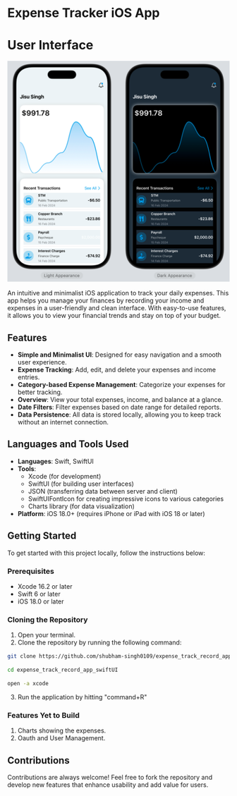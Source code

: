 # Expense Tracker iOS App

# User Interface
![Demo Image](Interface.png)

An intuitive and minimalist iOS application to track your daily expenses. This app helps you manage your finances by recording your income and expenses in a user-friendly and clean interface. With easy-to-use features, it allows you to view your financial trends and stay on top of your budget.

## Features

- **Simple and Minimalist UI**: Designed for easy navigation and a smooth user experience.
- **Expense Tracking**: Add, edit, and delete your expenses and income entries.
- **Category-based Expense Management**: Categorize your expenses for better tracking.
- **Overview**: View your total expenses, income, and balance at a glance.
- **Date Filters**: Filter expenses based on date range for detailed reports.
- **Data Persistence**: All data is stored locally, allowing you to keep track without an internet connection.
  
## Languages and Tools Used

- **Languages**: Swift, SwiftUI
- **Tools**:
  - Xcode (for development)
  - SwiftUI (for building user interfaces)
  - JSON (transferring data between server and client)
  - SwiftUIFontIcon for creating impressive icons to various categories
  - Charts library (for data visualization)
- **Platform**: iOS 18.0+ (requires iPhone or iPad with iOS 18 or later)

## Getting Started

To get started with this project locally, follow the instructions below:

### Prerequisites

- Xcode 16.2 or later
- Swift 6 or later
- iOS 18.0 or later

### Cloning the Repository

1. Open your terminal.
2. Clone the repository by running the following command:

```bash
git clone https://github.com/shubham-singh0109/expense_track_record_app_swiftUI.git
```

```bash
cd expense_track_record_app_swiftUI
```

```bash
open -a xcode
```

3. Run the application by hitting "command+R"

### Features Yet to Build
1. Charts showing the expenses.
2. Oauth and User Management.

## Contributions
Contributions are always welcome! Feel free to fork the repository and develop new features that enhance usability and add value for users.
